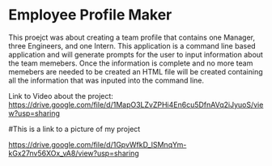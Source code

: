 # Employee Profile Maker
This proejct was about creating a team profile that contains one Manager, three Engineers, and one Intern.  This application is a command line based application and will generate prompts for the user to input information about the team memebers. Once the information is complete and no more team memebers are needed to be created an HTML file will be created containing all the information that was inputed into the command line. 

Link to Video about the project: https://drive.google.com/file/d/1MapO3LZvZPHi4En6cu5DfnAVq2iJyuoS/view?usp=sharing

#This is a link to a picture of my project

https://drive.google.com/file/d/1GpvWfkD_lSMnqYm-kGx27nv56XOx_vA8/view?usp=sharing
